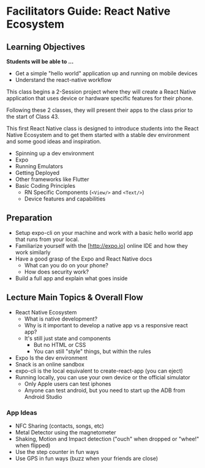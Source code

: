 # Facilitators Guide: React Native Ecosystem

## Learning Objectives

**Students will be able to ...**

* Get a simple "hello world" application up and running on mobile devices
* Understand the react-native workflow

This class begins a 2-Session project where they will create a React Native application that uses device or hardware specific features for their phone.

Following these 2 classes, they will present their apps to the class prior to the start of Class 43.

This first React Native class is designed to introduce students into the React Native Ecosystem and to get them started with a stable dev environment and some good ideas and inspiration. 

* Spinning up a dev environment
* Expo
* Running Emulators
* Getting Deployed
* Other frameworks like Flutter
* Basic Coding Principles
    * RN Specific Components (`<View/>` and `<Text/>`)
    * Device features and capabilities

## Preparation
* Setup expo-cli on your machine and work with a basic hello world app that runs from your local.
* Familiarize yourself with the [http://expo.io] online IDE and how they work similarly
* Have a good grasp of the Expo and React Native docs
  * What can you do on your phone?
  * How does security work?
* Build a full app and explain what goes inside

## Lecture Main Topics & Overall Flow
* React Native Ecosystem
  * What is native development?
  * Why is it important to develop a native app vs a responsive react app?
  * It's still just state and components
    * But no HTML or CSS
    * You can still "style" things, but within the rules
* Expo Is the dev environment
* Snack is an online sandbox
* expo-cli is the local equivalent to create-react-app (you can eject)
* Running locally, you can use your own device or the official simulator
  * Only Apple users can test iphones 
  * Anyone can test android, but you need to start up the ADB from Android Studio

### App Ideas
* NFC Sharing (contacts, songs, etc)
* Metal Detector using the magnetometer
* Shaking, Motion and Impact detection ("ouch" when dropped or "whee!" when flipped)
* Use the step counter in fun ways
* Use GPS in fun ways (buzz when your friends are close)
